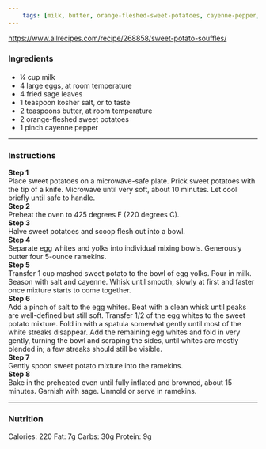```yaml
---
	tags: [milk, butter, orange-fleshed-sweet-potatoes, cayenne-pepper, eggs, fried-sage-leaves, salt]
---
```


https://www.allrecipes.com/recipe/268858/sweet-potato-souffles/

### Ingredients

####   
* ¼ cup milk
* 4 large eggs, at room temperature
* 4  fried sage leaves
* 1 teaspoon kosher salt, or to taste
* 2 teaspoons butter, at room temperature
* 2  orange-fleshed sweet potatoes
* 1 pinch cayenne pepper

---

### Instructions

**Step 1**  
Place sweet potatoes on a microwave-safe plate. Prick sweet potatoes with the tip of a knife. Microwave until very soft, about 10 minutes. Let cool briefly until safe to handle.  
**Step 2**  
Preheat the oven to 425 degrees F (220 degrees C).  
**Step 3**  
Halve sweet potatoes and scoop flesh out into a bowl.  
**Step 4**  
Separate egg whites and yolks into individual mixing bowls. Generously butter four 5-ounce ramekins.  
**Step 5**  
Transfer 1 cup mashed sweet potato to the bowl of egg yolks. Pour in milk. Season with salt and cayenne. Whisk until smooth, slowly at first and faster once mixture starts to come together.  
**Step 6**  
Add a pinch of salt to the egg whites. Beat with a clean whisk until peaks are well-defined but still soft. Transfer 1/2 of the egg whites to the sweet potato mixture. Fold in with a spatula somewhat gently until most of the white streaks disappear. Add the remaining egg whites and fold in very gently, turning the bowl and scraping the sides, until whites are mostly blended in; a few streaks should still be visible.  
**Step 7**  
Gently spoon sweet potato mixture into the ramekins.  
**Step 8**  
Bake in the preheated oven until fully inflated and browned, about 15 minutes. Garnish with sage. Unmold or serve in ramekins.  

---

### Nutrition

Calories: 220  Fat: 7g  Carbs: 30g  Protein: 9g  
